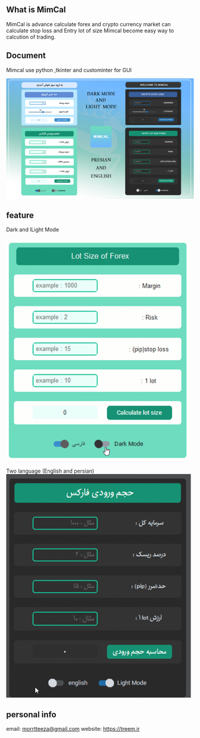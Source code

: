 ## What is MimCal
MimCal is advance calculate forex and crypto currency market can calculate stop loss and Entry lot of size
Mimcal become easy way to calcution of trading.

## Document
Mimcal use  python ,tkinter and custominter for GUI

![alt text](https://github.com/3mim/MimCal/blob/main/PSD%20UI/MIMcal_intro.jpg?raw=true)



## feature
 Dark and lLight Mode

 
![alt text](https://github.com/3mim/MimCal/blob/main/PSD%20UI/dark.gif)  

 
Two language (English and persian)
![alt text](https://github.com/3mim/MimCal/blob/main/PSD%20UI/language.gif)
 
 

 

## personal info
email: morrtteeza@gmail.com
website: https://treem.ir


